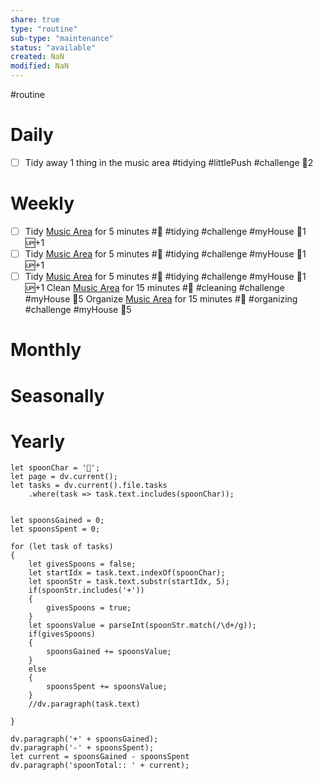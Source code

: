 ```yaml
---
share: true
type: "routine"
sub-type: "maintenance"
status: "available"
created: NaN 
modified: NaN
---
```

 #routine

# Daily
- [ ] Tidy away 1 thing in the music area #tidying #littlePush #challenge 🥄2
# Weekly
- [ ] Tidy [Music Area](../../01%20-%20Subsistence%20%F0%9F%92%97/08%20-%20Location%20%F0%9F%A7%AD/Music%20Area.md) for 5 minutes #🧹 #tidying #challenge #myHouse 🥄1 🆙+1
- [ ] Tidy [Music Area](../../01%20-%20Subsistence%20%F0%9F%92%97/08%20-%20Location%20%F0%9F%A7%AD/Music%20Area.md) for 5 minutes #🧹 #tidying #challenge #myHouse 🥄1 🆙+1
- [ ] Tidy [Music Area](../../01%20-%20Subsistence%20%F0%9F%92%97/08%20-%20Location%20%F0%9F%A7%AD/Music%20Area.md) for 5 minutes #🧹 #tidying #challenge #myHouse 🥄1 🆙+1
Clean [Music Area](../../01%20-%20Subsistence%20%F0%9F%92%97/08%20-%20Location%20%F0%9F%A7%AD/Music%20Area.md) for 15 minutes #🧹 #cleaning  #challenge #myHouse 🥄5
Organize [Music Area](../../01%20-%20Subsistence%20%F0%9F%92%97/08%20-%20Location%20%F0%9F%A7%AD/Music%20Area.md) for 15 minutes #🧹 #organizing  #challenge #myHouse 🥄5
# Monthly
# Seasonally
# Yearly



```dataviewjs
let spoonChar = '🥄';
let page = dv.current();
let tasks = dv.current().file.tasks
	.where(task => task.text.includes(spoonChar));


let spoonsGained = 0;
let spoonsSpent = 0;

for (let task of tasks)
{
	let givesSpoons = false;
	let startIdx = task.text.indexOf(spoonChar);
	let spoonStr = task.text.substr(startIdx, 5);
	if(spoonStr.includes('+'))
	{
		givesSpoons = true;
	}
	let spoonsValue = parseInt(spoonStr.match(/\d+/g));
	if(givesSpoons)
	{
		spoonsGained += spoonsValue;
	}		
	else
	{
		spoonsSpent += spoonsValue;
	}
	//dv.paragraph(task.text)
	
}

dv.paragraph('+' + spoonsGained);
dv.paragraph('-' + spoonsSpent);
let current = spoonsGained - spoonsSpent
dv.paragraph('spoonTotal:: ' + current);
